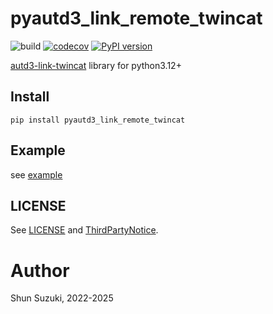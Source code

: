 # pyautd3_link_remote_twincat

![build](https://github.com/shinolab/pyautd3_link_remote_twincat/workflows/build/badge.svg)
[![codecov](https://codecov.io/gh/shinolab/pyautd3_link_remote_twincat/graph/badge.svg?precision=2)](https://codecov.io/gh/shinolab/pyautd3_link_remote_twincat)
[![PyPI version](https://img.shields.io/pypi/v/pyautd3_link_remote_twincat)](https://pypi.org/project/pyautd3_link_remote_twincat/)

[autd3-link-twincat](https://github.com/shinolab/autd3-rs.git) library for python3.12+

## Install

```
pip install pyautd3_link_remote_twincat
```

## Example

see [example](./example)

## LICENSE

See [LICENSE](./LICENSE) and [ThirdPartyNotice](./ThirdPartyNotices.txt).

# Author

Shun Suzuki, 2022-2025
